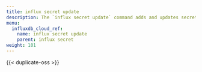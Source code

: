 ```yaml
---
title: influx secret update
description: The `influx secret update` command adds and updates secrets.
menu:
  influxdb_cloud_ref:
    name: influx secret update
    parent: influx secret
weight: 101
---
```


{{< duplicate-oss >}}
